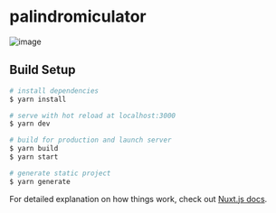 # palindromiculator
![image](https://user-images.githubusercontent.com/45932930/113163300-9e053300-9272-11eb-8294-ee4087541909.png)


## Build Setup

```bash
# install dependencies
$ yarn install

# serve with hot reload at localhost:3000
$ yarn dev

# build for production and launch server
$ yarn build
$ yarn start

# generate static project
$ yarn generate
```

For detailed explanation on how things work, check out [Nuxt.js docs](https://nuxtjs.org).
